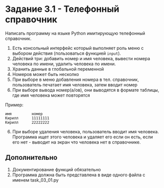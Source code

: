# Задание 3.1 - Телефонный справочник

Написать программу на языке Python имитирующую телефонный справочник.

1. Есть консольный интерфейс который выполняет роль меню с выбором действия (пользоваться функцией `input`).
2. Действий три: добавить номер и имя человека, вывести номера человека по имени, удалить человека по имени.
3. Хранить данные в глобальной переменной
4. Номеров может быть несколко
4. При выборе в меню добавления номера в тел. справочник, пользователь печатает имя человека, затем вводит номер
5. При выборе вывода номер(а/ов), они выводятся в формате таблицы, где имя человека может повторятся

Пример:

```
имя         номер
Кирилл      11111111
Кирилл      22222222
```

6. При выборе удаления человека, пользователь вводит имя человека. Программа ищет этого человека и удаляет его если он есть, если его нет - выводит на экран что человека нет в справочнике.

## Дополнительно

1. Документирование функций обязательно
2. Программа должна быть представлена в виде одного файла с именем task_03_01.py

